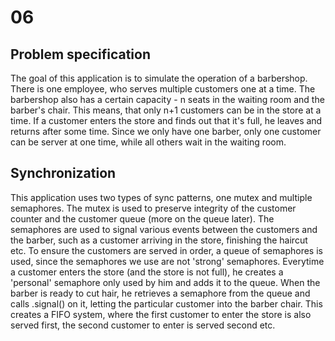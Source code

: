 # 06
## Problem specification
The goal of this application is to simulate the operation of a barbershop. There is one employee, 
who serves multiple customers one at a time. The barbershop also has a certain capacity - n seats in the
waiting room and the barber's chair. This means, that only n+1 customers can be in the store at a time. If a customer
enters the store and finds out that it's full, he leaves and returns after some time.
Since we only have one barber, only one customer can be server at one time, while all others wait in the waiting room.

## Synchronization
This application uses two types of sync patterns, one mutex and multiple semaphores. The mutex is used to 
preserve integrity of the customer counter and the customer queue (more on the queue later). The semaphores
are used to signal various events between the customers and the barber, such as a customer arriving in the store,
finishing the haircut etc. To ensure the customers are served in order, a queue of semaphores is used,
since the semaphores we use are not 'strong' semaphores. Everytime a customer enters the store (and the store is 
not full), he creates a 'personal' semaphore only used by him and adds it to the queue. When the barber is ready
to cut hair, he retrieves a semaphore from the queue and calls .signal() on it, letting the particular customer
into the barber chair. This creates a FIFO system, where the first customer to enter the store is also served first,
the second customer to enter is served second etc.
